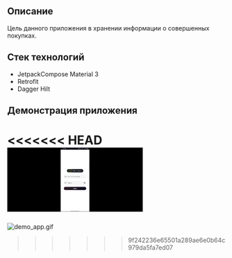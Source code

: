 ## Описание

Цель данного приложения в хранении информации о совершенных покупках.

## Стек технологий

- JetpackCompose Material 3
- Retrofit
- Dagger Hilt

## Демонстрация приложения

<<<<<<< HEAD
![demo_app.gif](info%2Fdemo_app.gif)
=======
![demo_app.gif]([info%2Fdemo_app.mp4](https://github.com/drDeepl/PurchasedProductApp/blob/main/info/demo_app.gif))
>>>>>>> 9f242236e65501a289ae6e0b64c979da5fa7ed07

